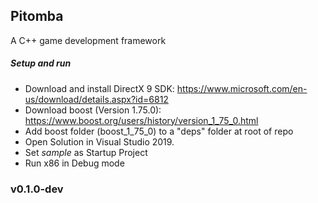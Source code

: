 ## Pitomba
A C++ game development framework

##### Setup and run
* Download and install DirectX 9 SDK: https://www.microsoft.com/en-us/download/details.aspx?id=6812
* Download boost (Version 1.75.0): https://www.boost.org/users/history/version_1_75_0.html
* Add boost folder (boost_1_75_0) to a "deps" folder at root of repo
* Open Solution in Visual Studio 2019.
* Set *sample* as Startup Project
* Run x86 in Debug mode

### v0.1.0-dev